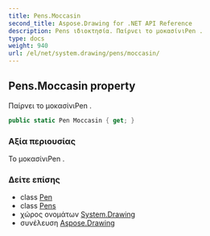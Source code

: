 ```yaml
---
title: Pens.Moccasin
second_title: Aspose.Drawing for .NET API Reference
description: Pens ιδιοκτησία. Παίρνει το μοκασίνιPen .
type: docs
weight: 940
url: /el/net/system.drawing/pens/moccasin/
---
```

## Pens.Moccasin property

Παίρνει το μοκασίνιPen .

```csharp
public static Pen Moccasin { get; }
```

### Αξία περιουσίας

Το μοκασίνιPen .

### Δείτε επίσης

* class [Pen](../../pen/)
* class [Pens](../)
* χώρος ονομάτων [System.Drawing](../../pens/)
* συνέλευση [Aspose.Drawing](../../../)


